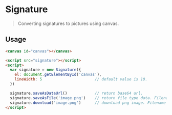 # Signature

> Converting signatures to pictures using canvas.

## Usage

```html
<canvas id="canvas"></canvas>

<script src="signature"></script>
<script>
  var signature = new Signature({
    el: document.getElementById('canvas'),
    lineWidth: 5                       // default value is 10.
  })

  signature.saveAsDataUrl()            // return base64 url.
  signature.saveAsFile('image.png')    // return file type data. Filename is optional.
  signature.download('image.png')      // download png image. Filename is optional.
</script>
```
